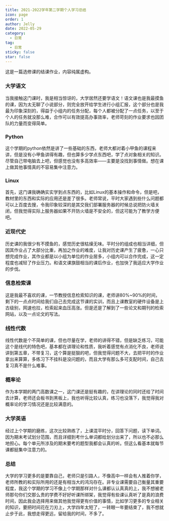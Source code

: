 ```yaml
---
title: 2021-2022学年第二学期个人学习总结
icon: page
order: 1
author: Jelly
date: 2022-05-29
category:
  - 日常
tag:
  - 日常
sticky: false
star: false
---
```


这是一篇选修课的结课作业，内容纯属虚构。

<!-- more -->

### 大学语文

当我接触这门课时，我是相当惊讶的，大学居然还要学语文！语文课也是我最摸鱼的课，因为太无聊了小说部分，则完全放开给学生进行小组汇报，这个部分也是我最为印象深刻的，得益于小组内的任务分配，每个人都被分配了一点任务，以至于个人的任务就没那么难，合作可以有效提高办事效率，老师苛刻的作业要求也因团队的力量而变得简单。

### Python

这个学期的python依然是讲了一些基础的东西，老师大都对着小甲鱼的课程来讲，但是没有小甲鱼讲得有趣，但也算多少学点东西吧，学了点对象相关的知识。尽管自己带电脑去上吧，但感觉也没有多高效率——主要是没找到事情做。想在课上做其他事情真的不容易集中注意力。

### Linux
    
首先，这门课我确确实实学到点东西的，比如Linux的基本操作和命令，但是吧，教材里的东西和实际的应用还是差了很多。老师常说，平时大家遇到些什么问题都可以上百度去搜，令我印象较深的是其交我们部署服务器的时候总说把防火墙关闭，但我觉得实际上服务器如果不开防火墙是不安全的，但这可能为了教学方便吧。

### 近现代史

历史课的我很少有不摸鱼的，感觉历史很枯燥无味。平时分的组成也相当详细，但因其作业占了大部分比重，再加之作业的难度，让我对历史课产生了疲惫，一心只想完成作业，其作业都是以小组为单位的作业居多，小组内可以合作完成，这一定程度也减轻了作业压力。和语文课旗鼓相当的课后作业，也加快了我适应大学作业的步伐。

### 信息检索课

这是我最不喜欢的课，一节教授信息检索知识的课，老师讲80%~90%的时间，剩下的一点点时间给我们自己去完成这节课的实训，而且上课教室的硬件设备是上古级别，网速也拉，检索起来血压高涨。但是还是了解到了一些论文和期刊的检索网站，以及一点论文的写法。

### 线性代数

线性代数是个不简单的课，但也尽量在学，老师的讲得不错，但是缺乏练习，可能这个是线代的特色吧，基本都在讲理论和性质，我听着感觉有点消化不良，老师说讲到第五章，不带复习，这个算是挺狠的吧，但我觉得问题不大，去把平时的作业拿出来算算，多练习下不挂科是没问题的，而且大学有那么多可支配时间，自己去复习真不是什么难事。

### 概率论

作为本学期的两门高数课之一，这门课还是挺有趣的，在讲理论的同时还给了时间去计算，老师还会板书到黑板上，我也听得比较认真，练习也没落下，我觉得我对概率论的学习情况还是比较满意的。

### 大学英语

经过上个学期的磨练，这次比较熟练了，上课混平时分，回答下问题，读下单词。因为期末考试划分范围，而且详细到考什么单词都给划分出来了，所以也不必那么地担心。每个单元所涉及的期末要考的题型我都会认真的听。但这么看基本就每节课都挺集中注意力的。

### 总结

大学的学习更多的是要靠自己，老师只是引路人，不像高中一样会有人推着你学，老师所教的和实际所用的还是有相当大的鸿沟存在。非专业课需要自己衡量其重要程度，我这个学期的学习不像上个学期那样对什么课都认认真真的上，我不想被老师那句你们交那么贵的学费不好好听课所绑架，我觉得有些课认真听了是真的浪费时间，因此我会选择用来做其他我觉得更有价值的事情，比如学习更多的专业相关的知识，要把时间花在刀刃上，大学四年太短了，一转眼一年要结束了，我不想就止步于此，我想走得更远，留给我的时间，不多了。